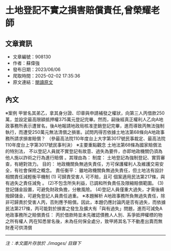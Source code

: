 # 土地登記不實之損害賠償責任,曾榮耀老師

## 文章資訊
- 文章編號：908130
- 作者：蘇偉強
- 發布日期：2023/06/06
- 爬取時間：2025-02-02 17:35:36
- 原文連結：[閱讀原文](https://real-estate.get.com.tw/Columns/detail.aspx?no=908130)

## 內文
※案例
甲冒名其弟乙，拿其身分證、印章與申請補發之權狀，向第三人丙借款250萬，並設定最高限額抵押權375萬元登記完畢。然而，嗣後經真正權利人乙向A地政事務所表示遭冒名，後A地報請地政局核准塗銷登記完畢，進而導致丙無法強制執行，而遭受250萬元無法清償之損害。試問丙得否依據土地法第68條向A地政事務所請求損害賠償？
（參最高法院110年度台上大字第3017號民事裁定、最高法院110年度台上字第3017號民事判決）
※主要重點觀念
土地法第68條為國家賠償法的特別法，
不以登記人員就不實登記有故意、過失為要件，亦即地政機關仍須為他人施以詐術之行為進行賠償
。其理由為：
制度：
土地登記為強制登記、實質審查，有絕對效力。
目的：
地政機關負無過失責任，方可保護權利人及維護交易安全，有社會保險之概念。
責任衡平：
雖地政機關負無過失責任，但土地法有設計相關責任減輕衡平機制
(1)
可歸責受害人
可不賠，且可
個案適用民法第217條，與有過失之責任減免
。
(2)不包含所失利益，已調和所負責任及限縮賠償範圍。
(3)登記儲金設置，可避免財政負擔，分散風險。
(4)登記人員僅重大過失，才需後續撥歸儲金，可避免登記人員責任過重。
※本題解析
A地政事務所負無過失責任，除非可歸責於受害人丙，否則應予賠償。因此，本題仍應討論丙是否有過失，而依據民法第217條，丙可能對於損害之發生及擴大有「與有過失」問題，進而可減免A地政事務所之賠償責任：
丙於借款時並未先確認債務人人別、系爭抵押權標的物之所有權人
丙在知悉冒名後，未為任何保全處分，致甲將其名下不動產出賣而無財產可供清償

---
*注：本文圖片存放於 ./images/ 目錄下*
